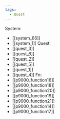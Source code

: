 ```yaml
---
tags:
  - Quest
---
```

System:
- [[system_66]]
- [[system_1]]
Quest:
- [[quest_3]]
- [[quest_6]]
- [[quest_2]]
- [[quest_5]]
- [[quest_1]]
- [[quest_4]]
Fn:
- [[p9000_function16]]
- [[p9000_function18]]
- [[p9000_function20]]
- [[p9000_function19]]
- [[p9000_function21]]
- [[p9000_function14]]
- [[p9000_function17]]
